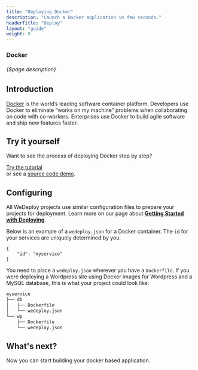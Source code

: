 ```yaml
---
title: "Deploying Docker"
description: "Launch a Docker application in few seconds."
headerTitle: "Deploy"
layout: "guide"
weight: 9
---
```


### Docker

###### {$page.description}

<article id="1">

## Introduction

[Docker](https://www.docker.com) is the world’s leading software container platform. Developers use Docker to eliminate “works on my machine” problems when collaborating on code with co-workers. Enterprises use Docker to build agile software and ship new features faster.

</article>

<article id="2">

## Try it yourself

Want to see the process of deploying Docker step by step?

<div class="guide-btn-cta">
	<a class="btn btn-accent btn-sm" href="/tutorials/docker/" target="_blank" data-senna-off>
		<span class="icon-16-external"></span>Try the tutorial
	</a>
</div>

<div class="guide-aux-cta">
	or see a <a href="https://github.com/wedeploy/demo-wordpress" target="_blank" data-senna-off>source code demo</a>.
</div>

</article>

<article id="3">

## Configuring

<aside>

All WeDeploy projects use similar configuration files to prepare your projects for deployment. Learn more on our page about <strong><a href="/docs/deploy/getting-started/">Getting Started with Deploying</a></strong>.

</aside>

Below is an example of a `wedeploy.json` for a Docker container. The `id` for your services are uniquely determined by you.

```application/json
{
	"id": "myservice"
}
```

You need to place a `wedeploy.json` wherever you have a `Dockerfile`. If you were deploying a Wordpress site using Docker images for Wordpress and a MySQL database, this is what your project could look like:

```xml
myservice
├── db
│   ├── Dockerfile
│   └── wedeploy.json
└── wp
    ├── Dockerfile
    └── wedeploy.json
```

</article>

## What's next?

Now you can start building your docker based application.

